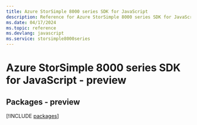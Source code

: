 ```yaml
---
title: Azure StorSimple 8000 series SDK for JavaScript
description: Reference for Azure StorSimple 8000 series SDK for JavaScript
ms.date: 04/17/2024
ms.topic: reference
ms.devlang: javascript
ms.service: storsimple8000series
---
```

# Azure StorSimple 8000 series SDK for JavaScript - preview
## Packages - preview
[!INCLUDE [packages](storsimple-8000-series-index.md)]